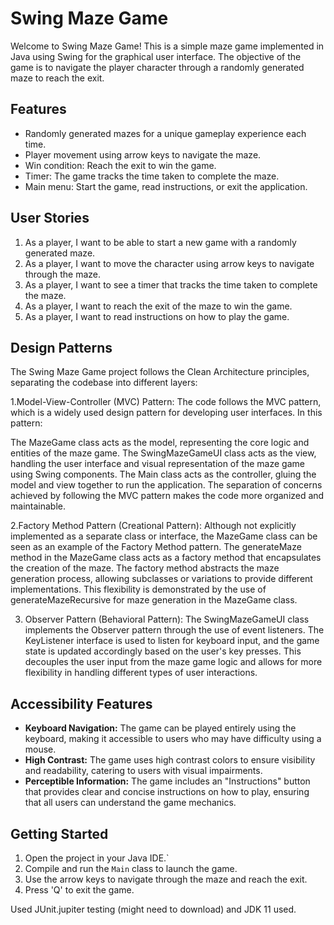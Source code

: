 # Swing Maze Game

Welcome to Swing Maze Game! This is a simple maze game implemented in Java using Swing for the graphical user interface. The objective of the game is to navigate the player character through a randomly generated maze to reach the exit.

## Features

- Randomly generated mazes for a unique gameplay experience each time.
- Player movement using arrow keys to navigate the maze.
- Win condition: Reach the exit to win the game.
- Timer: The game tracks the time taken to complete the maze.
- Main menu: Start the game, read instructions, or exit the application.

## User Stories

1. As a player, I want to be able to start a new game with a randomly generated maze.
2. As a player, I want to move the character using arrow keys to navigate through the maze.
3. As a player, I want to see a timer that tracks the time taken to complete the maze.
4. As a player, I want to reach the exit of the maze to win the game.
5. As a player, I want to read instructions on how to play the game.

## Design Patterns

The Swing Maze Game project follows the Clean Architecture principles, separating the codebase into different layers:

1.Model-View-Controller (MVC) Pattern:
  The code follows the MVC pattern, which is a widely used design pattern for developing user interfaces. In this pattern:
  
  The MazeGame class acts as the model, representing the core logic and entities of the maze game.
  The SwingMazeGameUI class acts as the view, handling the user interface and visual representation of the maze game using Swing components.
  The Main class acts as the controller, gluing the model and view together to run the application.
  The separation of concerns achieved by following the MVC pattern makes the code more organized and maintainable.
  
2.Factory Method Pattern (Creational Pattern):
  Although not explicitly implemented as a separate class or interface, the MazeGame class can be seen as an example of the Factory Method pattern. The       generateMaze method in the MazeGame class acts as a factory method that encapsulates the creation of the maze. The factory method abstracts the maze generation process, allowing subclasses or variations to provide different implementations. This flexibility is demonstrated by the use of generateMazeRecursive for maze generation in the MazeGame class.
  
3. Observer Pattern (Behavioral Pattern):
  The SwingMazeGameUI class implements the Observer pattern through the use of event listeners. The KeyListener interface is used to listen for keyboard input, and the game state is updated accordingly based on the user's key presses. This decouples the user input from the maze game logic and allows for more flexibility in   handling different types of user interactions.

## Accessibility Features

- **Keyboard Navigation:** The game can be played entirely using the keyboard, making it accessible to users who may have difficulty using a mouse.
- **High Contrast:** The game uses high contrast colors to ensure visibility and readability, catering to users with visual impairments.
- **Perceptible Information:** The game includes an "Instructions" button that provides clear and concise instructions on how to play, ensuring that all users can understand the game mechanics.

## Getting Started

1. Open the project in your Java IDE.`
2. Compile and run the `Main` class to launch the game.
3. Use the arrow keys to navigate through the maze and reach the exit.
4. Press 'Q' to exit the game.

Used JUnit.jupiter testing (might need to download) and JDK 11 used. 


